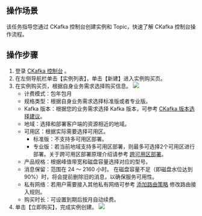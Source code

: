 ## 操作场景

该任务指导您通过 CKafka 控制台创建实例和 Topic，快速了解 CKafka 控制台操作流程。

## 操作步骤

1. 登录 [CKafka 控制台](https://console.cloud.tencent.com/ckafka) 。
2. 在左侧导航栏单击【实例列表】，单击【新建】进入实例购买页。
3. 在实例购买页，根据自身业务需求选择购买信息。
	 ![](https://main.qcloudimg.com/raw/2a92a8c04805a44645481bd56c41b377.png)
	- 计费模式：包年包月
	- 规格类型：根据自身业务需求选择标准版或者专业版。
	- Kafka 版本：根据您的业务需求选择 Kafka 版本，可参考 [CKafka 版本选择建议](https://cloud.tencent.com/document/product/597/57243)。
	- 地域：选择和部署客户端的资源相近的地域。
	- 可用区：根据实际需要选择可用区。
		- 标准版：不支持多可用区部署。
		- 专业版：若当前地域支持多可用区部署，则最多可选择2个可用区进行部署。关于跨可用区部署原理介绍请参考 [跨可用区部署](https://cloud.tencent.com/document/product/597/52786)。
	- 产品规格：根据峰值带宽和磁盘容量选择对应的型号。
	- 消息保留：范围在 24 ～ 2160 小时。
		在磁盘容量不足（即磁盘水位达到90%）时，将会提前删除旧的消息，以确保服务可用性。
	- 私有网络：若用户需要接入其他私有网络可参考 [添加路由策略](https://cloud.tencent.com/document/product/597/36348) 修改路由接入规则。
	- 购买时长：可设置到期后按月自动续费。
4. 单击【立即购买】，完成实例创建。
   ![](https://main.qcloudimg.com/raw/326afc4cb9999f0193695fce03a6a98a.png)
